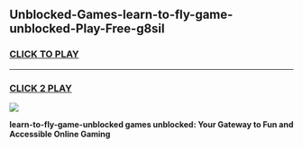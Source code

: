 
## Unblocked-Games-learn-to-fly-game-unblocked-Play-Free-g8sil
<h3>
<a href="https://premium76.site?title=learn-to-fly-game-unblocked&ref=21A">CLICK TO PLAY</a></h3>
<hr>

<h3>
<a href="https://premium76.site?title=learn-to-fly-game-unblocked&ref=21A">CLICK 2 PLAY</a>
  
</h3>

<a href="https://premium76.site?title=learn-to-fly-game-unblocked&ref=21A"><img src="https://clearcache.store/games.png"></a>


**learn-to-fly-game-unblocked games unblocked: Your Gateway to Fun and Accessible Online Gaming**
